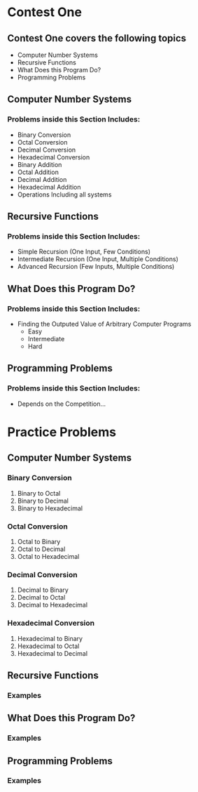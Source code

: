 # Contest One

## Contest One covers the following topics
  - Computer Number Systems
  - Recursive Functions
  - What Does this Program Do?
  - Programming Problems

## Computer Number Systems

### Problems inside this Section Includes:
  - Binary Conversion
  - Octal Conversion
  - Decimal Conversion
  - Hexadecimal Conversion
  - Binary Addition
  - Octal Addition
  - Decimal Addition
  - Hexadecimal Addition
  - Operations Including all systems
  
  
## Recursive Functions

### Problems inside this Section Includes:
  - Simple Recursion (One Input, Few Conditions)
  - Intermediate Recursion (One Input, Multiple Conditions)
  - Advanced Recursion (Few Inputs, Multiple Conditions)
  
## What Does this Program Do?

### Problems inside this Section Includes:
  - Finding the Outputed Value of Arbitrary Computer Programs
    - Easy
    - Intermediate
    - Hard
  
  
## Programming Problems

### Problems inside this Section Includes:
  - Depends on the Competition...
  
  
# Practice Problems
  
  ## Computer Number Systems
  
  ### Binary Conversion
  1) Binary to Octal
  2) Binary to Decimal
  3) Binary to Hexadecimal
  
  ### Octal Conversion
  1) Octal to Binary
  2) Octal to Decimal
  3) Octal to Hexadecimal
  
  ### Decimal Conversion
  1) Decimal to Binary
  2) Decimal to Octal
  3) Decimal to Hexadecimal
  
  ### Hexadecimal Conversion
  1) Hexadecimal to Binary
  2) Hexadecimal to Octal
  3) Hexadecimal to Decimal
  
  ## Recursive Functions
  
  ### Examples
  
  ## What Does this Program Do?
  
  ### Examples
  
  ## Programming Problems
  
  ### Examples
